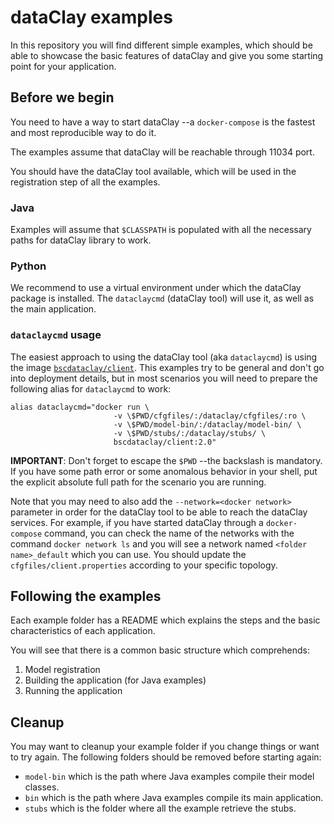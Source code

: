 
# dataClay examples

In this repository you will find different simple examples, which should be able to
showcase the basic features of dataClay and give you some starting point for your
application.

## Before we begin

You need to have a way to start dataClay --a `docker-compose` is the fastest
and most reproducible way to do it.

The examples assume that dataClay will be reachable through 11034 port.

You should have the dataClay tool available, which will be used in the registration step
of all the examples.

### Java

Examples will assume that `$CLASSPATH` is populated with all the necessary paths for dataClay
library to work.

### Python

We recommend to use a virtual environment under which the dataClay package is installed. The 
`dataclaycmd` (dataClay tool) will use it, as well as the main application.

### `dataclaycmd` usage

The easiest approach to using the dataClay tool (aka `dataclaycmd`) is using the image [`bscdataclay/client`](https://hub.docker.com/r/bscdataclay/client). This examples try to be general and don't go into deployment details, but in most scenarios you will need to prepare the following alias for `dataclaycmd` to work:

    alias dataclaycmd="docker run \
                           -v \$PWD/cfgfiles/:/dataclay/cfgfiles/:ro \
                           -v \$PWD/model-bin/:/dataclay/model-bin/ \
                           -v \$PWD/stubs/:/dataclay/stubs/ \
                           bscdataclay/client:2.0"

**IMPORTANT**: Don't forget to escape the `$PWD` --the backslash is mandatory. If you have some path error or some anomalous behavior in your shell, put the explicit absolute full path for the scenario you are running.

Note that you may need to also add the `--network=<docker network>` parameter in order for the dataClay tool to be able to reach the dataClay services. For example, if you have started dataClay through a `docker-compose` command, you can check the name of the networks with the command `docker network ls` and you will see a network named `<folder name>_default` which you can use. You should update the `cfgfiles/client.properties` according to your specific topology.

## Following the examples

Each example folder has a README which explains the steps and the basic characteristics
of each application.

You will see that there is a common basic structure which comprehends:

  1. Model registration
  2. Building the application (for Java examples)
  3. Running the application


## Cleanup

You may want to cleanup your example folder if you change things or want to try again. The following
folders should be removed before starting again:

  - `model-bin` which is the path where Java examples compile their model classes.
  - `bin` which is the path where Java examples compile its main application.
  - `stubs` which is the folder where all the example retrieve the stubs.
